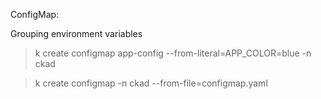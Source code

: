 ConfigMap:

Grouping environment variables

> k create configmap app-config --from-literal=APP_COLOR=blue -n ckad


> k create configmap -n ckad --from-file=configmap.yaml


